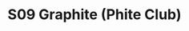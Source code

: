 ---
title: S09 Graphite (Phite Club)
permalink: "/teams/s09-graphite"
members:
- BJ Bundy - Captain
- Tony Stewart - Quarterback
- Sam Benton
- Eduardo Cabrera
- Jake Carson
- Nick Christiansen
- AJ DeGarmo
- Andrew Esquer
- Charlie Kniseley
- John Santanella
- Peter Sima
- Brian Soly
- Tim Weale
- Chris Kniseley - Supplemental
teamid: 4458
name: S09 Graphite
color: Phite Club
division: ''
---